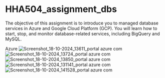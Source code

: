 # HHA504_assignment_dbs
The objective of this assignment is to introduce you to managed database services in Azure and Google Cloud Platform (GCP). You will learn how to start, stop, and monitor database-related services, including BigQuery and MySQL.


Azure 
![Screenshot_18-10-2024_13611_portal azure com](https://github.com/user-attachments/assets/de88ac2c-bdac-42c4-9e7b-9eacec21e7d1)
![Screenshot_18-10-2024_13724_portal azure com](https://github.com/user-attachments/assets/c58ea253-7f0d-4d60-a172-eb9ae263b2f1)
![Screenshot_18-10-2024_13850_portal azure com](https://github.com/user-attachments/assets/84e5ec2d-0ce9-4313-8902-ed12b6eadb49)
![Screenshot_18-10-2024_131141_portal azure com](https://github.com/user-attachments/assets/3eae03b6-9a02-4fee-b0a8-e74e27b91a04)
![Screenshot_18-10-2024_141528_portal azure com](https://github.com/user-attachments/assets/1c3069be-c10c-4c73-854c-00bece1f9c76)
